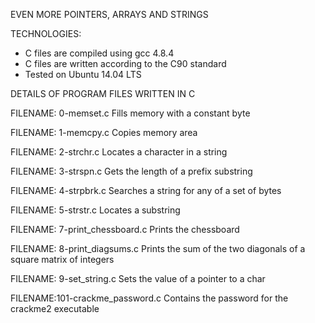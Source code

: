 EVEN MORE POINTERS, ARRAYS AND STRINGS

TECHNOLOGIES:
* C files are compiled using gcc 4.8.4
* C files are written according to the C90 standard
* Tested on Ubuntu 14.04 LTS

DETAILS OF PROGRAM FILES WRITTEN IN C

FILENAME: 0-memset.c
Fills memory with a constant byte

FILENAME: 1-memcpy.c
Copies memory area

FILENAME: 2-strchr.c
Locates a character in a string

FILENAME: 3-strspn.c
Gets the length of a prefix substring

FILENAME: 4-strpbrk.c
Searches a string for any of a set of bytes

FILENAME: 5-strstr.c
Locates a substring

FILENAME: 7-print_chessboard.c
Prints the chessboard

FILENAME: 8-print_diagsums.c
Prints the sum of the two diagonals of a square matrix of integers

FILENAME: 9-set_string.c
Sets the value of a pointer to a char

FILENAME:101-crackme_password.c
Contains the password for the crackme2 executable
